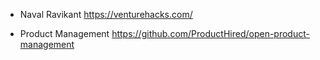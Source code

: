 * Naval Ravikant https://venturehacks.com/

* Product Management  https://github.com/ProductHired/open-product-management
